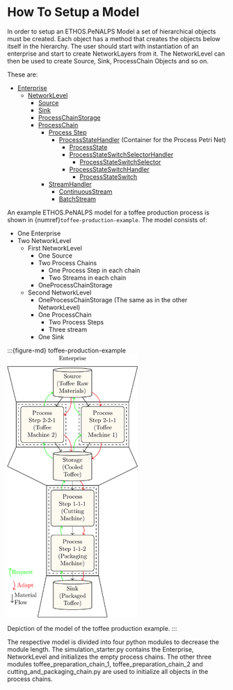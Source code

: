 # How To Setup a Model

In order to setup an ETHOS.PeNALPS Model a set of hierarchical objects must be created. Each object has a method that creates the objects below itself in the hierarchy. The user should start with instantiation of an enterprise and start to create NetworkLayers from it. The NetworkLevel can then be used to create Source, Sink, ProcessChain Objects and so on.

These are:
- [Enterprise](../autoapi/ethos_penalps/enterprise/index.rst)
  - [NetworkLevel](../autoapi/ethos_penalps/network_level/index.rst)
    - [Source](../autoapi/ethos_penalps/process_nodes/source/index.rst)
    - [Sink](../autoapi/ethos_penalps/process_nodes/sink/index.rst)
    - [ProcessChainStorage](../autoapi/ethos_penalps/process_nodes/process_chain_storage/index.rst)
    - [ProcessChain](../autoapi/ethos_penalps/process_chain/index.rst)
      - [Process Step](../autoapi/ethos_penalps/process_nodes/process_step/index.rst)
        - [ProcessStateHandler](../autoapi/ethos_penalps/process_state_handler/index.rst) (Container for the Process Petri Net)
           - [ProcessState](../autoapi/ethos_penalps/process_state/index.rst)
           - [ProcessStateSwitchSelectorHandler](../autoapi/ethos_penalps/process_state_switch_selector/index.rst)
             - [ProcessStateSwitchSelector](../autoapi/ethos_penalps/process_state_switch_selector/index.rst)
           - [ProcessStateSwitchHandler](../autoapi/ethos_penalps/process_state_switch/index.rst)
             - [ProcessStateSwitch](../autoapi/ethos_penalps/process_state_switch/index.rst)
      - [StreamHandler](../autoapi/ethos_penalps/stream_handler/index.rst)
        - [ContinuousStream](../autoapi/ethos_penalps/stream/index.rst)
        - [BatchStream](../autoapi/ethos_penalps/stream/index.rst)


An example ETHOS.PeNALPS model for a toffee production process is shown in {numref}`toffee-production-example`. The model consists of:

- One Enterprise
- Two NetworkLevel
  - First NetworkLevel
    - One Source
    - Two Process Chains
      - One Process Step in each chain
      - Two Streams in each chain
    - OneProcessChainStorage
  - Second NetworkLevel
    - OneProcessChainStorage (The same as in the other NetworkLevel)
    - One ProcessChain
      - Two Process Steps
      - Three stream
    - One Sink


:::{figure-md} toffee-production-example
<img src="../visualizations/toffee_example_enterprise/enterprise_text_file.png" width=300>

Depiction of the model of the toffee production example.
:::

The respective model is divided into four python modules to decrease the module length. The simulation_starter.py contains the Enterprise, NetworkLevel and initializes the empty process chains. The other three modules toffee_preparation_chain_1, toffee_preparation_chain_2 and cutting_and_packaging_chain.py are used to initialize all objects in the process chains.





